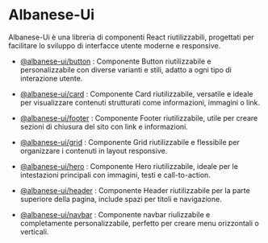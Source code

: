 # Albanese-Ui

Albanese-Ui è una libreria di componenti React riutilizzabili, progettati per facilitare lo sviluppo di interfacce utente moderne e responsive.

- [@albanese-ui/button](https://github.com/martinalbanese/albanese-ui/tree/main/packages/button) : Componente Button riutilizzabile e personalizzabile con diverse varianti e stili, adatto a ogni tipo di interazione utente.

- [@albanese-ui/card](https://github.com/martinalbanese/albanese-ui/tree/main/packages/card) : Componente Card riutilizzabile, versatile e ideale per visualizzare contenuti strutturati come informazioni, immagini o link.

- [@albanese-ui/footer](https://github.com/martinalbanese/albanese-ui/tree/main/packages/footer) : Componente Footer riutilizzabile, utile per creare sezioni di chiusura del sito con link e informazioni.

- [@albanese-ui/grid](https://github.com/martinalbanese/albanese-ui/tree/main/packages/grid) : Componente Grid riutilizzabile e flessibile per organizzare i contenuti in layout responsive.

- [@albanese-ui/hero](https://github.com/martinalbanese/albanese-ui/tree/main/packages/hero) : Componente Hero riutilizzabile, ideale per le intestazioni principali con immagini, testi e call-to-action.

- [@albanese-ui/header](https://github.com/martinalbanese/albanese-ui/tree/main/packages/header) : Componente Header riutilizzabile per la parte superiore della pagina, include spazi per titoli e navigazione.

- [@albanese-ui/navbar](https://github.com/martinalbanese/albanese-ui/tree/main/packages/navbar) : Componente navbar riulizzabile e completamente personalizzabile, perfetto per creare menu orizzontali o verticali.
